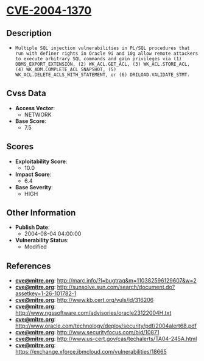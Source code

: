 
# [CVE-2004-1370](http://marc.info/?l=bugtraq&m=110382596129607&w=2)

## Description

- `Multiple SQL injection vulnerabilities in PL/SQL procedures that run with definer rights in Oracle 9i and 10g allow remote attackers to execute arbitrary SQL commands and gain privileges via (1) DBMS_EXPORT_EXTENSION, (2) WK_ACL.GET_ACL, (3) WK_ACL.STORE_ACL, (4) WK_ADM.COMPLETE_ACL_SNAPSHOT, (5) WK_ACL.DELETE_ACLS_WITH_STATEMENT, or (6) DRILOAD.VALIDATE_STMT.`

## Cvss Data

- **Access Vector**:
  - NETWORK
- **Base Score**:
  - 7.5

## Scores

- **Exploitability Score**:
  - 10.0
- **Impact Score**:
  - 6.4
- **Base Severity**:
  - HIGH

## Other Information

- **Publish Date**:
  - 2004-08-04 04:00:00
- **Vulnerability Status**:
  - Modified

## References

- **cve@mitre.org**: http://marc.info/?l=bugtraq&m=110382596129607&w=2
- **cve@mitre.org**: http://sunsolve.sun.com/search/document.do?assetkey=1-26-101782-1
- **cve@mitre.org**: http://www.kb.cert.org/vuls/id/316206
- **cve@mitre.org**: http://www.ngssoftware.com/advisories/oracle23122004H.txt
- **cve@mitre.org**: http://www.oracle.com/technology/deploy/security/pdf/2004alert68.pdf
- **cve@mitre.org**: http://www.securityfocus.com/bid/10871
- **cve@mitre.org**: http://www.us-cert.gov/cas/techalerts/TA04-245A.html
- **cve@mitre.org**: https://exchange.xforce.ibmcloud.com/vulnerabilities/18665
